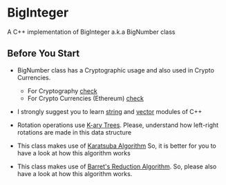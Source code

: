 # BigInteger

A C++ implementation of BigInteger a.k.a BigNumber class

## Before You Start

* BigNumber class has a Cryptographic usage and also used in Crypto Currencies.

    - For Cryptography [check](https://case.edu/affil/sigmaxi/files/CryptoslidesSinger.pdf)
    - For Crypto Currencies (Ethereum) [check](https://docs.ethers.io/v5/api/utils/bignumber/)

* I strongly suggest you to learn [string](http://www.cplusplus.com/reference/string/string/)  and [vector](http://www.cplusplus.com/reference/vector/vector/) modules of C++

* Rotation operations use [K-ary Trees](https://xlinux.nist.gov/dads/HTML/karyTree.html). Please, understand how left-right rotations are made in this data structure

* This class makes use of [Karatsuba Algorithm](https://en.wikipedia.org/wiki/Karatsuba_algorithm#Pseudocode)
So, it is better for you to have a look at how this algorithm works

* This class makes use of [Barret's Reduction Algorithm](https://en.wikipedia.org/wiki/Barrett_reduction). So, please also have a look at how this algorithm works.
